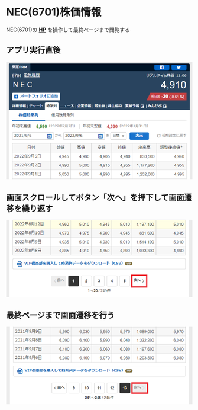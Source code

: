 # NEC(6701)株価情報
NEC(6701)の [**HP**](https://finance.yahoo.co.jp/quote/6701.T/history) を操作して最終ページまで閲覧する
<br>
## アプリ実行直後
![画像1](./Selenium-Exercises1-1.png)
<br>
## 画面スクロールしてボタン「次へ」を押下して画面遷移を繰り返す
![画像2](./Selenium-Exercises1-2.png)
<br>
## 最終ページまで画面遷移を行う
![画像3](./Selenium-Exercises1-3.png)
